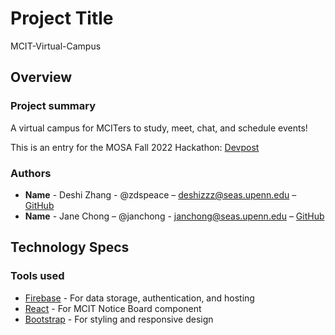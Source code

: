 # Project Title
MCIT-Virtual-Campus

## Overview

### Project summary

A virtual campus for MCITers to study, meet, chat, and schedule events!  

This is an entry for the MOSA Fall 2022 Hackathon: [Devpost](https://...)

### Authors

* **Name** - Deshi Zhang  - @zdspeace – deshizzz@seas.upenn.edu – [GitHub](https://github.com/Janecching)
* **Name** - Jane Chong   – @janchong - janchong@seas.upenn.edu – [GitHub](https://github.com/giveitem)


## Technology Specs 

### Tools used


* [Firebase](https://firebase.google.com/) - For data storage, authentication, and hosting 
* [React](https://reactjs.org/) - For MCIT Notice Board component 
* [Bootstrap](https://getbootstrap.com/) - For styling and responsive design

